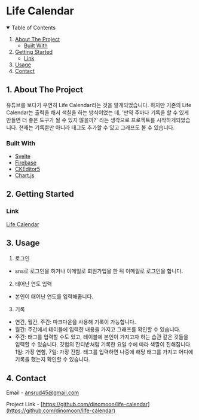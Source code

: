# Life Calendar

<!-- TABLE OF CONTENTS -->
<details open="open">
  <summary>Table of Contents</summary>
  <ol>
    <li>
      <a href="#about-the-project">About The Project</a>
      <ul>
        <li><a href="#built-with">Built With</a></li>
      </ul>
    </li>
    <li>
      <a href="#getting-started">Getting Started</a>
      <ul>
        <li><a href="#prerequisites">Link</a></li>
      </ul>
    </li>
    <li><a href="#usage">Usage</a></li>
    <li><a href="#contact">Contact</a></li>
  </ol>
</details>

<!-- ABOUT THE PROJECT -->

## 1. About The Project

유튜브를 보다가 우연히 Life Calendar라는 것을 알게되었습니다.
하지만 기존의 Life Calendar는 출력을 해서 색칠을 하는 방식이었는 데,
'만약 주마다 기록을 할 수 있게 만들면 더 좋은 도구가 될 수 있지 않을까?' 라는 생각으로 프로젝트를 시작하게되었습니다.
현재는 기록뿐만 아니라 태그도 추가할 수 있고 그래프도 볼 수 있습니다.

### Built With

- [Svelte](https://svelte.dev/)
- [Firebase](https://firebase.google.com/)
- [CKEditor5](https://ckeditor.com/)
- [Chart.js](https://www.chartjs.org/)

<!-- GETTING STARTED -->

## 2. Getting Started

### Link

[Life Calendar](https://life-calendar-mk.netlify.app/#/)

<!-- USAGE EXAMPLES -->

## 3. Usage

1. 로그인

- sns로 로그인을 하거나 이메일로 회원가입을 한 뒤 이메일로 로그인을 합니다.

2. 태어난 연도 입력

- 본인이 태어난 연도를 입력해줍니다.

3. 기록

- 연간, 월간, 주간: 마크다운을 사용해 기록이 가능합니다.
- 월간: 주간에서 테이블에 입력한 내용을 가지고 그래프를 확인할 수 있습니다.
- 주간: 태그를 입력할 수도 있고, 테이블에 본인이 가지고자 하는 습관 같은 것들을 입력할 수 있습니다.
  깃헙의 잔디밭처럼 기록한 요일 수에 따라 색깔이 진해집니다. 1일: 가장 연함, 7일: 가장 진함. 태그를 입력하면 나중에 해당 태그를 가지고 어디에 기록을 했는지 확인할 수 있습니다.

<!-- CONTACT -->

## 4. Contact

Email - ansrud45@gmail.com

Project Link - [https://github.com/dinomoon/life-calendar](https://github.com/dinomoon/life-calendar)
